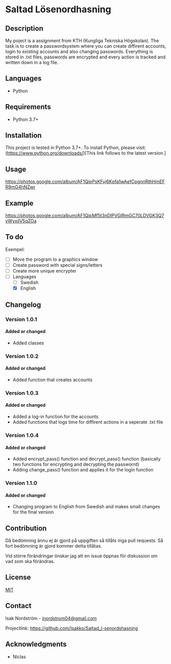 # Saltad Lösenordhasning

## Description

My poject is a assignment from KTH (Kungliga Tekniska Högskolan). The task is to create a passwordsystem where you can create diffirent accounts, login to existing accounts and also changing passwords. Everything is stored in .txt files, passwords are encrypted and every action is tracked and written down in a log file.

## Languages

- Python

## Requirements

- Python 3.7+

## Installation

This project is tested in Python 3.7+. To install Python, please visit: (https://www.python.org/downloads/)[This link follows to the latest version.]

## Usage

https://photos.google.com/album/AF1QipPsKFvj6Kpfa1wAefCpgnnRthHmEFR9mG4hNZwr

## Example
https://photos.google.com/album/AF1QipMf5t3nDlPVGIRmGC70LDVGK3Q7vWyxilV5qZOa

## To do

Exempel:

- [ ] Move the program to a graphics window
- [ ] Create password with special signs/letters
- [ ] Create more unique encrypter
- [ ] Languages
    - [ ] Swedish
    - [x] English

## Changelog

### Version 1.0.1

#### Added or changed

- Added classes

### Version 1.0.2

#### Added or changed

- Added function that creates accounts

### Version 1.0.3

#### Added or changed

- Added a log-in function for the accounts
- Added functions that logs time for diffirent actions in a seperate .txt file

### Version 1.0.4

#### Added or changed

- Added encrypt_pass() function and decrypt_pass() function (basically two functions for encrypting and decrypting the passworrd)
- Adding change_pass() function and applies it for the login function

### Version 1.1.0

#### Added or changed

- Changing program to English from Swedish and makes small changes for the final version

## Contribution

Då bedömning ännu ej är gjord på uppgiften så tillåts inga pull requests. Så fort bedömning är gjord kommer detta tillåtas.  

Vid större förändringar önskar jag att en issue öppnas för diskussion om vad som ska förändras.

## License

[MIT](https://choosealicense.com/licenses/mit/)

## Contact

Isak Nordström - inordstrom04@gmail.com

Projectlink: https://github.com/Isakko/Saltad_l-senordshasning

## Acknowledgments

- Niclas
